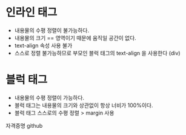 # 인라인  태그 

- 내용물의 수평 정렬이 불가능하다.
- 내용물의 크기 \=\= 영역이기 때문에 움직일 공간이 없다.
- text-align 속성 사용 불가
- 스스로 정렬 불가능하므로 부모인 블럭 태그의 text-align 을 사용한다 (div)

# 블럭 태그
- 내용물의 수평 정렬이 가능하다.
- 블럭 태그는 내용물의 크기와 상관없이 항상 너비가 100%이다. 
- 블럭 태그 스스로의 수평 정렬 > margin 사용 


자격증명 github 